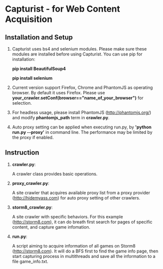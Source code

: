 Capturist - for Web Content Acquisition
=======================================

Installation and Setup
----------------------

  1. Capturist uses bs4 and selenium modules. Please make sure these modules are installed before using Capturist. You can use pip for installation:

       __pip install BeautifulSoup4__
     
       __pip install selenium__


  2. Current version support Firefox, Chrome and PhantomJS as operating browser. By default it uses Firefox. Please use __your_crawler.setConf(browser=="name_of_your_browser")__ for selection.


  3. For headless usage, please install PhantomJS (http://phantomjs.org/) and modify __phantomjs_path__ term in __crawler.py__.


  4. Auto proxy setting can be applied when executing run.py, by __'python run.py --proxy'__ in command line. The performance may be limited by the proxy if enabled.


Instruction
-----------


  1. __crawler.py__:

       A crawler class provides basic operations.


  2. __proxy_crawler.py__:

       A site crawler that acquires available proxy list from a proxy provider (http://hidemyass.com) for auto proxy setting of other crawlers.


  3. __storm8_crawler.py__:
 
       A site crawler with specific behaviors. For this example (http://storm8.com), it can do breath first search for pages of specific content, and capture game infomation.


  4. __run.py__:

       A script aiming to acquire information of all games on Storm8 (http://storm8.com). It will do a BFS first to find the game info page, then start capturing process in multithreads and save all the information to a file game_info.txt.
